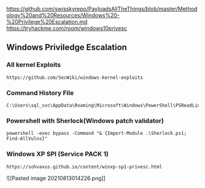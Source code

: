 https://github.com/swisskyrepo/PayloadsAllTheThings/blob/master/Methodology%20and%20Resources/Windows%20-%20Privilege%20Escalation.md
https://tryhackme.com/room/windows10privesc

## Windows Priviledge Escalation

### All kernel Exploits
```
https://github.com/SecWiki/windows-kernel-exploits
```

### Command History File 
```
C:\Users\sql_svc\AppData\Roaming\Microsoft\Windows\PowerShell\PSReadLine\ConsoleHost_history.txt
```

### Powershell with Sherlock(Windows patch validator)
```
powershell -exec bypass -Command "& {Import-Module .\Sherlock.ps1; Find-AllVulns}"
```

### Windows XP SPI (Service PACK 1)
```url
https://sohvaxus.github.io/content/winxp-sp1-privesc.html
```

![[Pasted image 20210813014226.png]]
